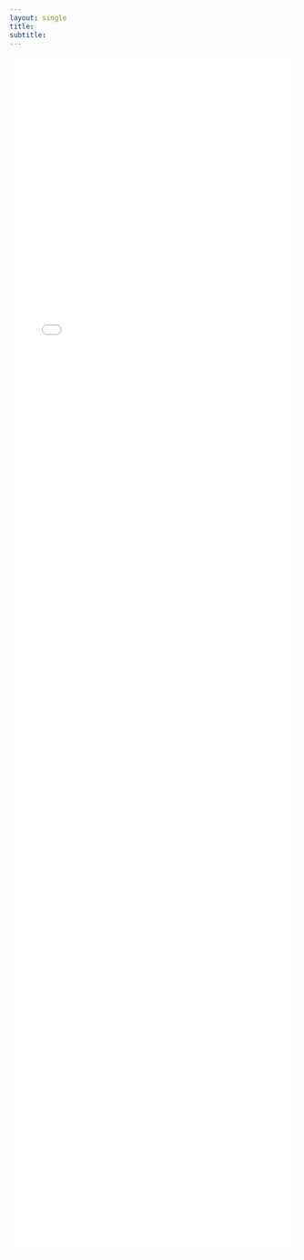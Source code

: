 ```yaml
---
layout: single
title: 
subtitle: 
---
```



<div>

<embed src="{{site.baseurl}}/assets/Israel_CV.pdf" width="100%" height="2100px" zoom="fit" />

</div>